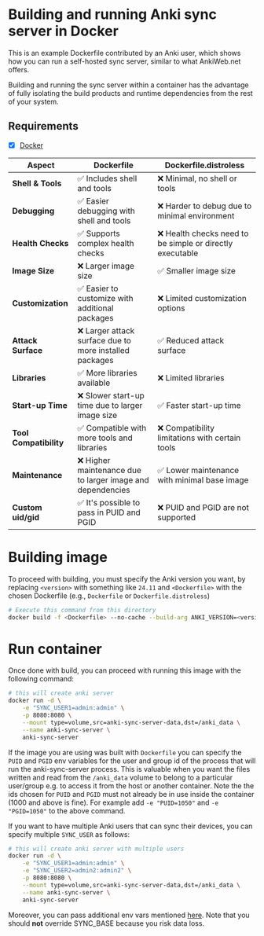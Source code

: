 # Building and running Anki sync server in Docker

This is an example Dockerfile contributed by an Anki user, which shows how you can run a self-hosted sync server,
similar to what AnkiWeb.net offers.

Building and running the sync server within a container has the advantage of fully isolating
the build products and runtime dependencies from the rest of your system.

## Requirements

- [x] [Docker](https://docs.docker.com/get-started/)

| **Aspect**             | **Dockerfile**                                             | **Dockerfile.distroless**                                 |
| ---------------------- | ---------------------------------------------------------- | --------------------------------------------------------- |
| **Shell & Tools**      | ✅ Includes shell and tools                                | ❌ Minimal, no shell or tools                             |
| **Debugging**          | ✅ Easier debugging with shell and tools                   | ❌ Harder to debug due to minimal environment             |
| **Health Checks**      | ✅ Supports complex health checks                          | ❌ Health checks need to be simple or directly executable |
| **Image Size**         | ❌ Larger image size                                       | ✅ Smaller image size                                     |
| **Customization**      | ✅ Easier to customize with additional packages            | ❌ Limited customization options                          |
| **Attack Surface**     | ❌ Larger attack surface due to more installed packages    | ✅ Reduced attack surface                                 |
| **Libraries**          | ✅ More libraries available                                | ❌ Limited libraries                                      |
| **Start-up Time**      | ❌ Slower start-up time due to larger image size           | ✅ Faster start-up time                                   |
| **Tool Compatibility** | ✅ Compatible with more tools and libraries                | ❌ Compatibility limitations with certain tools           |
| **Maintenance**        | ❌ Higher maintenance due to larger image and dependencies | ✅ Lower maintenance with minimal base image              |
| **Custom uid/gid**     | ✅ It's possible to pass in PUID and PGID                  | ❌ PUID and PGID are not supported                        |

# Building image

To proceed with building, you must specify the Anki version you want, by replacing `<version>` with something like `24.11` and `<Dockerfile>` with the chosen Dockerfile (e.g., `Dockerfile` or `Dockerfile.distroless`)

```bash
# Execute this command from this directory
docker build -f <Dockerfile> --no-cache --build-arg ANKI_VERSION=<version> -t anki-sync-server .
```

# Run container

Once done with build, you can proceed with running this image with the following command:

```bash
# this will create anki server
docker run -d \
    -e "SYNC_USER1=admin:admin" \
    -p 8080:8080 \
    --mount type=volume,src=anki-sync-server-data,dst=/anki_data \
    --name anki-sync-server \
    anki-sync-server
```

If the image you are using was built with `Dockerfile` you can specify the
`PUID` and `PGID` env variables for the user and group id of the process that
will run the anki-sync-server process. This is valuable when you want the files
written and read from the `/anki_data` volume to belong to a particular
user/group e.g. to access it from the host or another container. Note the the
ids chosen for `PUID` and `PGID` must not already be in use inside the
container (1000 and above is fine). For example add `-e "PUID=1050"` and `-e
"PGID=1050"` to the above command.

If you want to have multiple Anki users that can sync their devices, you can
specify multiple `SYNC_USER` as follows:

```bash
# this will create anki server with multiple users
docker run -d \
    -e "SYNC_USER1=admin:admin" \
    -e "SYNC_USER2=admin2:admin2" \
    -p 8080:8080 \
    --mount type=volume,src=anki-sync-server-data,dst=/anki_data \
    --name anki-sync-server \
    anki-sync-server
```

Moreover, you can pass additional env vars mentioned
[here](https://docs.ankiweb.net/sync-server.html). Note that you should **not**
override SYNC_BASE because you risk data loss.
